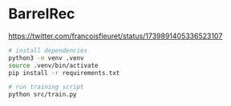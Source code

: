 # BarrelRec

https://twitter.com/francoisfleuret/status/1739891405336523107

```bash
# install dependencies
python3 -m venv .venv
source .venv/bin/activate
pip install -r requirements.txt

# run training script
python src/train.py
```
